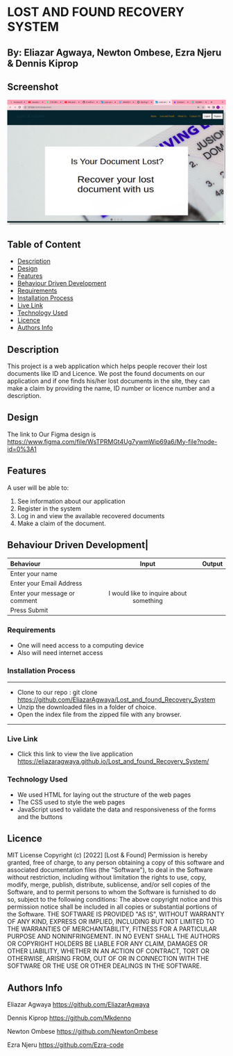 # LOST AND FOUND RECOVERY SYSTEM

## By: Eliazar Agwaya, Newton Ombese, Ezra Njeru & Dennis Kiprop
## Screenshot
 ![image](./assets/images/Screenshot%20from%202022-05-19%2014-16-18.png)
 ## Table of Content
 - [Description](#description)
 - [Design](#Design)
 - [Features](#features)
 - [Behaviour Driven Development](#Behaviour-Driven-Development)
 - [Requirements](#requirements)
 - [Installation Process](#installation-Process)
 - [Live Link](#Live-Link)
 - [Technology  Used](#technology-Used)
 - [Licence](#licence)
 - [Authors Info](#Authors-Info)
 ## Description
 This project is a web application which helps people recover their lost documents like ID and Licence. We post the found documents on our application and if one finds his/her lost documents in the site, they can make a claim by providing the name, ID number or licence number and a description.

## Design
The link to Our Figma design is https://www.figma.com/file/WsTPRMGt4Ug7ywmWip69a6/My-file?node-id=0%3A1

## Features
A user will be able to:
1. See information about our application
2. Register in the system
3. Log in and view the available recovered documents
4. Make a claim of the document.

## Behaviour Driven Development|
| Behaviour      | Input        | Output       |
| :------------- | :----------: | -----------: |
|  Enter your name  |   |     |
| Enter your Email Address  |  |   |
| Enter your message or comment   |  I would like to inquire about something     |     |
| Press Submit|     | |

 ###  Requirements
 * One will need access to a computing device
 * Also will need internet access
 ### Installation Process
 ****
* Clone to our repo : git clone https://github.com/EliazarAgwaya/Lost_and_found_Recovery_System
* Unzip the downloaded files in a folder of choice.
* Open the index file from the zipped file with any browser.
 ****
### Live Link
- Click this link to view the live application https://eliazaragwaya.github.io/Lost_and_found_Recovery_System/
### Technology  Used
* We used HTML for laying out the structure of the web pages
* The CSS used to style the web pages
* JavaScript used to validate the data and responsiveness of the forms and the buttons

## Licence
MIT License
Copyright (c) [2022] [Lost & Found]
Permission is hereby granted, free of charge, to any person obtaining a copy
of this software and associated documentation files (the "Software"), to deal
in the Software without restriction, including without limitation the rights
to use, copy, modify, merge, publish, distribute, sublicense, and/or sell
copies of the Software, and to permit persons to whom the Software is
furnished to do so, subject to the following conditions:
The above copyright notice and this permission notice shall be included in all
copies or substantial portions of the Software.
THE SOFTWARE IS PROVIDED "AS IS", WITHOUT WARRANTY OF ANY KIND, EXPRESS OR
IMPLIED, INCLUDING BUT NOT LIMITED TO THE WARRANTIES OF MERCHANTABILITY,
FITNESS FOR A PARTICULAR PURPOSE AND NONINFRINGEMENT. IN NO EVENT SHALL THE
AUTHORS OR COPYRIGHT HOLDERS BE LIABLE FOR ANY CLAIM, DAMAGES OR OTHER
LIABILITY, WHETHER IN AN ACTION OF CONTRACT, TORT OR OTHERWISE, ARISING FROM,
OUT OF OR IN CONNECTION WITH THE SOFTWARE OR THE USE OR OTHER DEALINGS IN THE
SOFTWARE.

## Authors Info

Eliazar Agwaya <https://github.com/EliazarAgwaya>

Dennis Kiprop <https://github.com/Mkdenno>

Newton Ombese <https://github.com/NewtonOmbese>

Ezra Njeru <https://github.com/Ezra-code>